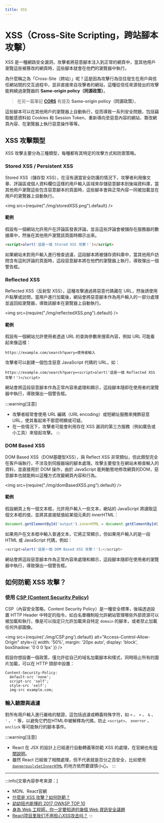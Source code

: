 ```yaml
---
title: XSS
---
```


# XSS（Cross-Site Scripting，跨站腳本攻擊）

XSS 是一種網路安全漏洞，攻擊者將惡意腳本注入到正常的網頁中，當其他用戶瀏覽這些被篡改的網頁時，這些腳本就會在他們的瀏覽器中執行。

為什麼稱之為「Cross-Site（跨站）」呢？這是因為攻擊行為往往發生在用戶與信任網站間的交互過程中，並非直接來自攻擊者的網站，這種從信任來源發出的攻擊能夠繞過瀏覽器的 **Same-origin policy（同源政策）**。

> 在另一篇筆記 [**CORS**](./cors#同源政策same-origin-policy) 有提及 **Same-origin policy（同源政策）**。

這些腳本可以在其他用戶的瀏覽器上自動執行，從而導致一系列安全問題，包括竊取敏感資料如 Cookies 和 Session Token、重新導向至惡意內容的網站、篡改網頁內容、在瀏覽器上執行惡意操作等等。

## XSS 攻擊類型

XSS 攻擊主要分為三種類型，每種都有其特定的攻擊方式和防禦策略。

### Stored XSS / Persistent XSS

Stored XSS（儲存型 XSS），在沒有適當安全防護的情況下，攻擊者利用像文章、評論區或個人資料欄位這樣的用戶輸入區域來存儲惡意腳本到後端資料庫，當其他用戶瀏覽這些包含惡意腳本的頁面時，這些腳本會與正常內容一同被加載並在用戶的瀏覽器上自動執行。

<img src={require("./img/storedXSS.png").default} />

#### 範例

假設有一個網站允許用戶在評論區發表評論，並且這些評論會被儲存在服務器的數據庫中，然後在其他用戶瀏覽該頁面時顯示出來。

```html title="攻擊者在輸入框中輸入 JavaScript 代碼"
<script>alert('這是一個 Stored XSS 攻擊！')</script>
```

如果網站未對用戶輸入進行檢查過濾，這段腳本將被儲存資料庫中，當其他用戶訪問含有這則評論的頁面時，這段惡意腳本將在他們的瀏覽器上執行，導致彈出一個警告框。

### Reflected XSS

Reflected XSS（反射型 XSS），這種攻擊通過將惡意代碼藏在 URL，然後誘使用戶點擊或訪問，當用戶進行加載後，網站會將惡意腳本作為用戶輸入的一部分處理並返回給瀏覽器，導致該腳本在瀏覽器上自動執行。

<img src={require("./img/reflectedXSS.png").default} />

#### 範例

假設有一個網站允許使用者透過 URL 的查詢參數來搜索內容，例如 URL 可能看起來像這樣：

```
https://example.com/search?query=使用者輸入
```

攻擊者可以創建一個包含惡意 JavaScript 代碼的 URL，如：

```
https://example.com/search?query=<script>alert('這是一個 Reflected XSS 攻擊！')</script>
```

網站會將這段惡意腳本作為正常內容來處理和顯示，這段腳本隨即在使用者的瀏覽器中執行，導致彈出一個警告框。

:::warning[注意]

- 攻擊者經常會使用 URL 編碼（URL encoding）或短網址服務來掩飾惡意 URL，使其看起來不那麼明顯或可疑。
- 在一些情況下，攻擊者可能會利用存在 XSS 漏洞的第三方服務（例如廣告或小工具）來發起攻擊。
:::

### DOM Based XSS

DOM Based XSS（DOM基礎型XSS），與 Reflect XSS 非常類似，但此類型完全在客戶端執行，不涉及到伺服器端的腳本處理。攻擊主要發生在網站未檢查輸入的資料，並直接用於 DOM 操作，由於 JavaScript 能夠動態地修改網頁的DOM，惡意腳本也就能夠以這種方式改變網頁內容和行為。

<img src={require("./img/domBasedXSS.png").default} />

#### 範例

假設網頁上有一個文本框，允許用戶輸入一些文本，網站的 JavaScript 將讀取這個文本框的值，並將其直接賦值給某個元素的 innerHTML：

```js
document.getElementById('output').innerHTML = document.getElementById('userInput').value;
```

如果用戶在文本框中輸入普通文本，它將正常顯示，但如果用戶輸入的是一段 HTML 或 JavaScript 代碼，例如：

```js
<script>alert('這是一個 DOM Based XSS 攻擊！');</script>
```

網站會將這段惡意腳本作為正常內容來處理和顯示，這段腳本隨即在使用者的瀏覽器中執行，導致彈出一個警告框。

## 如何防範 XSS 攻擊？

### 使用 [CSP (Content Security Policy)](https://developer.mozilla.org/zh-CN/docs/Web/HTTP/CSP)

CSP（內容安全策略，Content Security Policy）是一種安全標準，後端透過設置 HTTP Header 中特定的指令，如白名單機制般允許網站管理哪些外部資源可以被加載和執行，像是可以指定只允許加載來自特定 `domain` 的腳本，或者禁止加載任何外部圖像。

<img src={require('./img/CSP.png').default} alt="Access-Control-Allow-Origin" style={{ width: '50%', margin: '20px auto', display: 'block', boxShadow: '0 0 0 1px' }} />

假設你想設置一個政策，僅允許從自己的域名加載腳本和樣式，同時阻止所有的圖片加載，可以在 HTTP 頭部中設置：

```
Content-Security-Policy:
  default-src 'none';
  script-src 'self';
  style-src 'self';
  img-src example.com;
```

### 輸入驗證與過濾

對所有用戶輸入進行嚴格的驗證，這包括過濾或轉義特殊字符，如 `<` 、 `>` 、 `&` 、 `'` 、 `"` 等，以避免它們在HTML中被解釋為代碼，防止 `<script>`、 `onerror` 、 `onclick` 等可能執行的腳本事件。

:::warning[注意]

- React 在 JSX 的設計上已經進行自動轉義等防範 XSS 的處理，在官網也有[相關說明](https://zh-hant.legacy.reactjs.org/docs/introducing-jsx.html#jsx-prevents-injection-attacks)。
- 雖然 React 已經做了相關處理，但不代表就是百分之百安全，比如使用 [`dangerouslySetInnerHTML`](https://zh-hant.legacy.reactjs.org/docs/dom-elements.html#dangerouslysetinnerhtml) 的地方依然要謹慎小心。
:::

---
:::info[文章內容參考來源：]

- MDN、React官網
- [什麼是 XSS 攻擊？如何防範？](https://www.explainthis.io/zh-hant/swe/what-is-xss)
- [幼幼班也能懂的 2017 OWASP TOP 10](https://medium.com/hannah-lin/%E5%B9%BC%E5%B9%BC%E7%8F%AD%E4%B9%9F%E8%83%BD%E6%87%82%E7%9A%84-owasp-top-10-692764c51f61#dd52)
- [身為 Web 工程師，你一定要知道的幾個 Web 資訊安全議題](https://medium.com/starbugs/%E8%BA%AB%E7%82%BA-web-%E5%B7%A5%E7%A8%8B%E5%B8%AB-%E4%BD%A0%E4%B8%80%E5%AE%9A%E8%A6%81%E7%9F%A5%E9%81%93%E7%9A%84%E5%B9%BE%E5%80%8B-web-%E8%B3%87%E8%A8%8A%E5%AE%89%E5%85%A8%E8%AD%B0%E9%A1%8C-29b8a4af6e13)
- [React项目里我们不用担心XSS攻击吗？](https://juejin.cn/post/7217795738691911717)
:::
